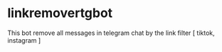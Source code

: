 # linkremovertgbot
This bot remove all messages in telegram chat by the link filter [ tiktok, instagram ]
